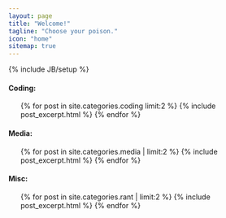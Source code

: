 ```yaml
---
layout: page
title: "Welcome!"
tagline: "Choose your poison."
icon: "home"
sitemap: true
---
```

{% include JB/setup %}


#### Coding:
<ul class="posts">
    {% for post in site.categories.coding limit:2 %}
        {% include post_excerpt.html %}
    {% endfor %}
</ul>

#### Media:
<ul class="posts">
    {% for post in site.categories.media | limit:2 %}
        {% include post_excerpt.html %}
    {% endfor %}
</ul>

#### Misc:
<ul class="posts">
    {% for post in site.categories.rant | limit:2 %}
        {% include post_excerpt.html %}
    {% endfor %}
</ul>



